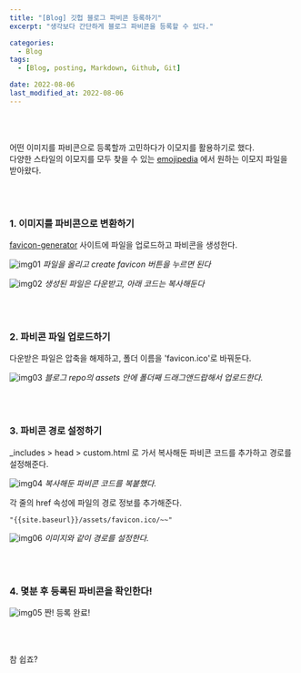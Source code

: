 ```yaml
---
title: "[Blog] 깃헙 블로그 파비콘 등록하기"
excerpt: "생각보다 간단하게 블로그 파비콘을 등록할 수 있다."

categories:
  - Blog
tags:
  - [Blog, posting, Markdown, Github, Git]

date: 2022-08-06
last_modified_at: 2022-08-06
---
```


<br>
<br>

어떤 이미지를 파비콘으로 등록할까 고민하다가 이모지를 활용하기로 했다.<br>
다양한 스타일의 이모지를 모두 찾을 수 있는 [emojipedia] 에서 원하는 이모지 파일을 받아왔다.

<br>
<br>

### 1. 이미지를 파비콘으로 변환하기

[favicon-generator] 사이트에 파일을 업로드하고 파비콘을 생성한다.

![img01](https://user-images.githubusercontent.com/81657811/183226660-ceb02c5e-71d4-4373-bd12-06ffac2e914b.png)
_파일을 올리고 create favicon 버튼을 누르면 된다_

![img02](https://user-images.githubusercontent.com/81657811/183226692-58dba7aa-1c59-46f9-8186-2d59d639cc47.png)
_생성된 파일은 다운받고, 아래 코드는 복사해둔다_

<br>
<br>

### 2. 파비콘 파일 업로드하기

다운받은 파일은 압축을 해제하고, 폴더 이름을 'favicon.ico'로 바꿔둔다.

![img03](https://user-images.githubusercontent.com/81657811/183226696-bb17f631-a6fe-4c73-bc7f-0dc0968e6575.png)
_블로그 repo의 assets 안에 폴더째 드래그앤드랍해서 업로드한다._

<br>
<br>

### 3. 파비콘 경로 설정하기

\_includes > head > custom.html 로 가서 복사해둔 파비콘 코드를 추가하고 경로를 설정해준다.

![img04](https://user-images.githubusercontent.com/81657811/183226697-33d94ee0-de65-476e-91c9-aab497eb954a.png)
_복사해둔 파비콘 코드를 복붙했다._

각 줄의 href 속성에 파일의 경로 정보를 추가해준다.

```
"{{site.baseurl}}/assets/favicon.ico/~~"
```

![img06](https://user-images.githubusercontent.com/81657811/183226981-d3a76b7b-6448-4b22-b0f8-e90b3e3fea53.png)
_이미지와 같이 경로를 설정한다._

<br>
<br>

### 4. 몇분 후 등록된 파비콘을 확인한다!

![img05](https://user-images.githubusercontent.com/81657811/183226699-14d9aa6f-81c7-4638-8100-135929d53247.png)
짠! 등록 완료!

<br>
<br>

참 쉽죠?

[emojipedia]: https://emojipedia.org/
[favicon-generator]: https://www.favicon-generator.org/
